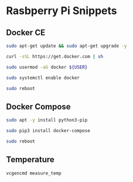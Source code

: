 # Rasbperry Pi Snippets

## Docker CE

```sh
sudo apt-get update && sudo apt-get upgrade -y

curl -sSL https://get.docker.com | sh

sudo usermod -aG docker ${USER}

sudo systemctl enable docker

sudo reboot
```

## Docker Compose

```sh
sudo apt -y install python3-pip

sudo pip3 install docker-compose

sudo reboot
```

## Temperature

```sh
vcgencmd measure_temp
```

